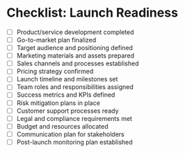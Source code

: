 # Checklist: Launch Readiness

- [ ] Product/service development completed
- [ ] Go-to-market plan finalized
- [ ] Target audience and positioning defined
- [ ] Marketing materials and assets prepared
- [ ] Sales channels and processes established
- [ ] Pricing strategy confirmed
- [ ] Launch timeline and milestones set
- [ ] Team roles and responsibilities assigned
- [ ] Success metrics and KPIs defined
- [ ] Risk mitigation plans in place
- [ ] Customer support processes ready
- [ ] Legal and compliance requirements met
- [ ] Budget and resources allocated
- [ ] Communication plan for stakeholders
- [ ] Post-launch monitoring plan established
